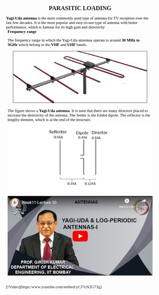 <!DOCTYPE HTML PUBLIC "-//W3C//DTD HTML 4.0//EN" "http://www.w3.org/TR/REC-html40/strict.dtd">
<html><head><meta name="qrichtext" content="1" /><meta http-equiv="Content-Type" content="text/html; charset=UTF-8" /></head>
  <body style=" font-family:'MS Shell Dlg 2'; font-size:8.25pt; font-weight:400; font-style:normal;">
<p align="center" style=" margin-top:0px; margin-bottom:0px; margin-left:0px; margin-right:0px; -qt-block-indent:0; text-indent:0px;"><span style=" font-size:12pt; font-weight:600;">PARASITIC LOADING</span></p>
<p style="-qt-paragraph-type:empty; margin-top:0px; margin-bottom:0px; margin-left:0px; margin-right:0px; -qt-block-indent:0; text-indent:0px; font-family:'Verdana,Geneva,Tahoma,Arial,Helvetica,sans-serif'; font-size:8pt; font-weight:640; color:#000000;"><br /></p>
<p style=" margin-top:0px; margin-bottom:0px; margin-left:0px; margin-right:0px; -qt-block-indent:0; text-indent:0px;"><span style=" font-family:'Verdana,Geneva,Tahoma,Arial,Helvetica,sans-serif'; font-size:8pt; font-weight:640; color:#000000;">Yagi-Uda antenna</span><span style=" font-family:'Verdana,Geneva,Tahoma,Arial,Helvetica,sans-serif'; font-size:8pt; color:#000000;"> is the most commonly used type of antenna for TV reception over the last few decades. It is the most popular and easy-to-use type of antenna with better performance, which is famous for its high gain and directivity</span></p>
<p style=" margin-top:0px; margin-bottom:11px; margin-left:4px; margin-right:4px; -qt-block-indent:0; text-indent:0px;"><span style=" font-family:'Verdana,Geneva,Tahoma,Arial,Helvetica,sans-serif'; font-size:8pt; font-weight:640; color:#000000;">Frequency range</span></p>
<p style=" margin-top:0px; margin-bottom:11px; margin-left:4px; margin-right:4px; -qt-block-indent:0; text-indent:0px;"><span style=" font-family:'Verdana,Geneva,Tahoma,Arial,Helvetica,sans-serif'; font-size:8pt; color:#000000;">The frequency range in which the Yagi-Uda antennas operate is around </span><span style=" font-family:'Verdana,Geneva,Tahoma,Arial,Helvetica,sans-serif'; font-size:8pt; font-weight:640; color:#000000;">30 MHz to 3GHz</span><span style=" font-family:'Verdana,Geneva,Tahoma,Arial,Helvetica,sans-serif'; font-size:8pt; color:#000000;"> which belong to the </span><span style=" font-family:'Verdana,Geneva,Tahoma,Arial,Helvetica,sans-serif'; font-size:8pt; font-weight:640; color:#000000;">VHF</span><span style=" font-family:'Verdana,Geneva,Tahoma,Arial,Helvetica,sans-serif'; font-size:8pt; color:#000000;"> and </span><span style=" font-family:'Verdana,Geneva,Tahoma,Arial,Helvetica,sans-serif'; font-size:8pt; font-weight:640; color:#000000;">UHF</span><span style=" font-family:'Verdana,Geneva,Tahoma,Arial,Helvetica,sans-serif'; font-size:8pt; color:#000000;"> bands.</span></p>
<p align="center" style=" margin-top:0px; margin-bottom:11px; margin-left:4px; margin-right:4px; -qt-block-indent:0; text-indent:0px;"><img src="./README_files/construction_yagi_uda_antenna.jpg" /></p>
<p style=" margin-top:0px; margin-bottom:11px; margin-left:4px; margin-right:4px; -qt-block-indent:0; text-indent:0px;"><span style=" font-family:'Verdana,Geneva,Tahoma,Arial,Helvetica,sans-serif'; font-size:8pt; color:#000000; background-color:#ffffff;">The figure shows a </span><span style=" font-family:'Verdana,Geneva,Tahoma,Arial,Helvetica,sans-serif'; font-size:8pt; font-weight:640; color:#000000; background-color:#ffffff;">Yagi-Uda antenna</span><span style=" font-family:'Verdana,Geneva,Tahoma,Arial,Helvetica,sans-serif'; font-size:8pt; color:#000000; background-color:#ffffff;">. It is seen that there are many directors placed to increase the directivity of the antenna. The feeder is the folded dipole. The reflector is the lengthy element, which is at the end of the structure.</span></p>
<p align="center" style=" margin-top:0px; margin-bottom:11px; margin-left:4px; margin-right:4px; -qt-block-indent:0; text-indent:0px;"><img src="./README_files/designing.png" /><span style=" font-size:8pt;"> </span></p>
<p align="center" style=" margin-top:0px; margin-bottom:0px; margin-left:4px; margin-right:4px; -qt-block-indent:0; text-indent:0px;"><span style=" font-size:8pt;">                                </span><img src="./README_files/video.png" /><span style=" font-size:8pt;">                 </span></p>

<p align="center" style="-qt-paragraph-type:empty; margin-top:0px; margin-bottom:11px; margin-left:4px; margin-right:4px; -qt-block-indent:0; text-indent:0px; font-size:8pt;"><br /></p></body></html>
[!Video](https:/www.youtube.com/embed/yCJ7cN2G73g)
